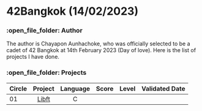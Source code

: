 # 42Bangkok (14/02/2023)

<h3>:open_file_folder: Author</h3>

The author is Chayapon Aunhachoke, who was officially selected to be a cadet of 42 Bangkok at 14th February 2023 (Day of love). Here is the list of projects I have done.

<h3>:open_file_folder: Projects</h3>

|Circle |Project  |Language |Score  |Level  | Validated Date  |
| ------------- |:-------------:|:-------------:|:-------------:|:-------------:|-------------:|
|      01       |[Libft](https://github.com/caunhach/42cursus_Libft)     |       C       |               |              |
